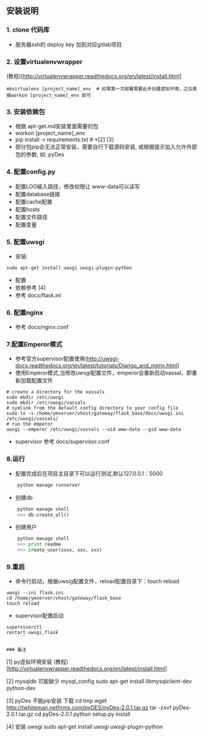 ## 安装说明

### 1. clone 代码库

+ 服务器ssh的 deploy key 加到对应gitlab项目

### 2. 设置virtualenvwrapper

(教程)[http://virtualenvwrapper.readthedocs.org/en/latest/install.html]

```shell
mkvirtualenv [project_name]_env  # 如果第一次部署需要此步创建虚拟环境，之后直接workon [project_name]_env 即可
```

### 3. 安装依赖包

- 根据 apt-get.md安装里面需要的包
- workon [project_name]_env
- pip install -r requirements.txt  #  *[2] [3]
- 部分包pip会无法正常安装，需要自行下载源码安装, 或根据提示加入允许外部包的参数, 如: pyDes

### 4. 配置config.py

+ 配置LOG输入路径，修改权限让 www-data可以读写
+ 配置database链接
+ 配置cache配置
+ 配置hosts
+ 配置文件路径
+ 配置变量

### 5. 配置uwsgi

- 安装:

```shell
sudo apt-get install uwsgi uwsgi-plugin-python
```

- 配置
- 依赖参考 [4]
- 参考 docs/flask.ini


### 6. 配置nginx

- 参考 docs/nginx.conf


### 7.配置Emperor模式

- 参考官方supervisor配置使用(http://uwsgi-docs.readthedocs.org/en/latest/tutorials/Django_and_nginx.html)
- 使用Emperor模式,当修改uwsgi配置文件，emperor会重新启动vassal，即重新加载配置文件
```
# create a directory for the vassals
sudo mkdir /etc/uwsgi
sudo mkdir /etc/uwsgi/vassals
# symlink from the default config directory to your config file
sudo ln -s /home/ymserver/vhost/gateway/flask_base/docs/uwsgi.ini /etc/uwsgi/vassals/
# run the emperor
uwsgi --emperor /etc/uwsgi/vassals --uid www-data --gid www-data
```
- supervisor 参考 docs/supervisor.conf


### 8.运行
- 配置完成后在项目主目录下可以运行测试,默认127.0.0.1：5000

```python
    python manage runserver
```

+ 创建db

```python
    python manage shell
    >>> db.create_all()
```

+ 创建用户

```python
    python manage shell
    >>> print readme
    >>> create_user(xxxx, xxx, xxx)
```


### 9.重启
- 命令行启动，根据uwsig配置文件，reload配置目录下：touch reload
```shell
uwsgi --ini flask.ini
cd /home/ymserver/vhost/gateway/flask_base
touch reload
```
- supervisor配置启动
```shell
supervisorctl
restart uwsgi_flask
    ```

### 备注

```
[1] py虚拟环境安装
(教程)[http://virtualenvwrapper.readthedocs.org/en/latest/install.html]

[2] mysqldb 可能缺少 mysql_config
sudo apt-get install libmysqlclient-dev python-dev

[3] pyDes 不能pip安装
下载 
cd tmp
wget  http://twhiteman.netfirms.com/pyDES/pyDes-2.0.1.tar.gz 
tar -zxvf pyDes-2.0.1.tar.gz
cd pyDes-2.0.1
python setup.py install

[4] 安装 uwsgi
sudo apt-get install uwsgi uwsgi-plugin-python
```
